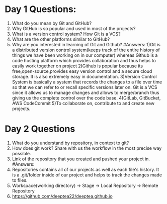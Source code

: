 # Day 1 Questions:
1. What do you mean by Git and GitHub?
2. Why GitHub is so popular and used in most of the projects?
3. What is a version control system? How Git is a VCS?
4. What are the other platforms similar to GitHub?
5. Why are you interested in learning of Git and Github?
#Answers:
1)Git is a distributed version control system(keeps track of the entire history of things we have been working on in our computer) whereas Github is a code hosting platform which provides collaboration and thus helps to easily work together on project
2)Github is popular because its free,open-source,provides easy version control and a secure cloud storage. It is also extremely easy in documentation.
3)Version Control System is basically a system that records the changes to a file over time so that we can refer to or recall specific versions later on. Git is a VCS since it allows us to manage changes and allows to merge/branch thus giving us the complete control over the code base.
4)GitLab, GitBucket, AWS CodeCommit
5)To collaborate on, contribute to and create new projects.

# Day 2 Questions
1. What do you understand by repository, in context to git?
2. How does git work? Share with us the workflow in the most precise way possible.
3. Link of the repository that you created and pushed your project in.
#Answers:
1. Repositories contains all of our projects as well as each file's history. It is a .git/folder inside of our project and helps to track the changes made to files.
2. Workspace(working directory) -> Stage -> Local Repository -> Remote Repository
3. https://github.com/deeptea22/deeptea.github.io
